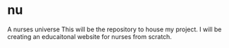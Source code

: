 # nu
A nurses universe
This will be the repository to house my project. I will be creating an educaitonal website for nurses from scratch. 
